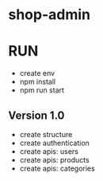 # shop-admin

# RUN
  - create env
  - npm install
  - npm run start
  
## Version 1.0
  - create structure 
  - create authentication
  - create apis: users
  - create apis: products
  - create apis: categories
 
